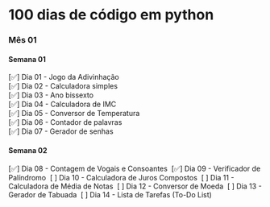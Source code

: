 # 100 dias de código em python

### Mês 01

#### Semana 01

[✅] Dia 01 - Jogo da Adivinhação&nbsp;  
[✅] Dia 02 - Calculadora simples&nbsp;  
[✅] Dia 03 - Ano bissexto&nbsp;  
[✅] Dia 04 - Calculadora de IMC&nbsp;  
[✅] Dia 05 - Conversor de Temperatura&nbsp;  
[✅] Dia 06 - Contador de palavras&nbsp;  
[✅] Dia 07 - Gerador de senhas&nbsp;

#### Semana 02

[✅] Dia 08 - Contagem de Vogais e Consoantes&nbsp;
[✅] Dia 09 - Verificador de Palíndromo&nbsp;
[ ] Dia 10 - Calculadora de Juros Compostos&nbsp;
[ ] Dia 11 - Calculadora de Média de Notas&nbsp;
[ ] Dia 12 - Conversor de Moeda&nbsp;
[ ] Dia 13 - Gerador de Tabuada&nbsp;
[ ] Dia 14 - Lista de Tarefas (To-Do List)&nbsp;
